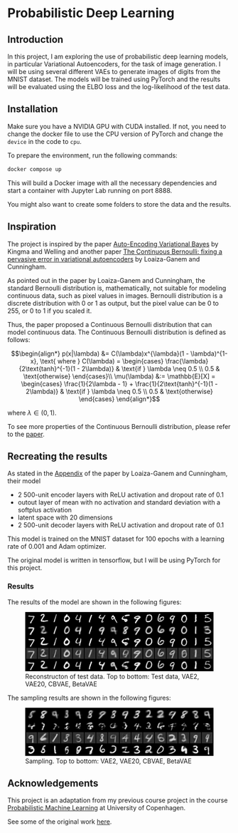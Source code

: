 # Probabilistic Deep Learning

## Introduction

In this project, I am exploring the use of probabilistic deep learning models, in particular Variational Autoencoders, for the task of image generation.
I will be using several different VAEs to generate images of digits from the MNIST dataset.
The models will be trained using PyTorch and the results will be evaluated using the ELBO loss and the log-likelihood of the test data.

## Installation

Make sure you have a NVIDIA GPU with CUDA installed.
If not, you need to change the docker file to use the CPU version of PyTorch and change the `device` in the code to `cpu`.

To prepare the environment, run the following commands:

```bash
docker compose up
```

This will build a Docker image with all the necessary dependencies and start a container with Jupyter Lab running on port 8888.

You might also want to create some folders to store the data and the results.

## Inspiration

The project is inspired by the paper [Auto-Encoding Variational Bayes](https://arxiv.org/abs/1312.6114) by Kingma and Welling and another paper [The Continuous Bernoulli: fixing a pervasive error in variational autoencoders](https://arxiv.org/abs/1907.06845) by Loaiza-Ganem and Cunningham.

As pointed out in the paper by Loaiza-Ganem and Cunningham, the standard Bernoulli distribution is, mathematically, not suitable for modeling continuous data, such as pixel values in images. Bernoulli distribution is a discrete distribution with 0 or 1 as output, but the pixel value can be 0 to 255, or 0 to 1 if you scaled it.

Thus, the paper proposed a Continuous Bernoulli distribution that can model continuous data. The Continuous Bernoulli distribution is defined as follows:

```math
\begin{align*}
    p(x|\lambda) &= C(\lambda)x^{\lambda}(1 - \lambda)^{1-x}, \text{ where } C(\lambda) =
    \begin{cases}
        \frac{\lambda}{2\text{tanh}^{-1}(1 - 2\lambda)} & \text{if } \lambda \neq 0.5 \\
        0.5 & \text{otherwise}
    \end{cases}\\

    \mu(\lambda) &:= \mathbb{E}[X] =
    \begin{cases}
        \frac{1}{2\lambda - 1} + \frac{1}{2\text{tanh}^{-1}(1 - 2\lambda)} & \text{if } \lambda \neq 0.5 \\
        0.5 & \text{otherwise}
    \end{cases}
\end{align*}
```

where $\lambda\in(0,1)$.

To see more properties of the Continuous Bernoulli distribution, please refer to the [paper](https://arxiv.org/abs/1907.06845).

## Recreating the results

As stated in the [Appendix](https://arxiv.org/src/1907.06845v5/anc/cont_bern_appendix.pdf) of the paper by Loaiza-Ganem and Cunningham, their model

- 2 500-unit encoder layers with ReLU activation and dropout rate of 0.1
- outout layer of mean with no activation and standard deviation with a softplus activation
- latent space with 20 dimensions
- 2 500-unit decoder layers with ReLU activation and dropout rate of 0.1

This model is trained on the MNIST dataset for 100 epochs with a learning rate of 0.001 and Adam optimizer.

The original model is written in tensorflow, but I will be using PyTorch for this project.

### Results

The results of the model are shown in the following figures:

<figure>
  <img src="figs/reconstruction_comparison.png" alt="Test Reconstruction Comparison">
  <figcaption>Reconstructon of test data. Top to bottom: Test data, VAE2, VAE20, CBVAE, BetaVAE</figcaption>
</figure>

The sampling results are shown in the following figures:

<figure>
  <img src="figs/sampling_comparison.png" alt="Sampling Comparison">
  <figcaption>Sampling. Top to bottom: VAE2, VAE20, CBVAE, BetaVAE</figcaption>
</figure>

## Acknowledgements

This project is an adaptation from my previous course project in the course [Probabilistic Machine Learning](https://kurser.ku.dk/course/NDAK21004U/2023-2024) at University of Copenhagen.

See some of the original work [here](https://github.com/Minhao-Zhang/PML_Final_2023_B2).
